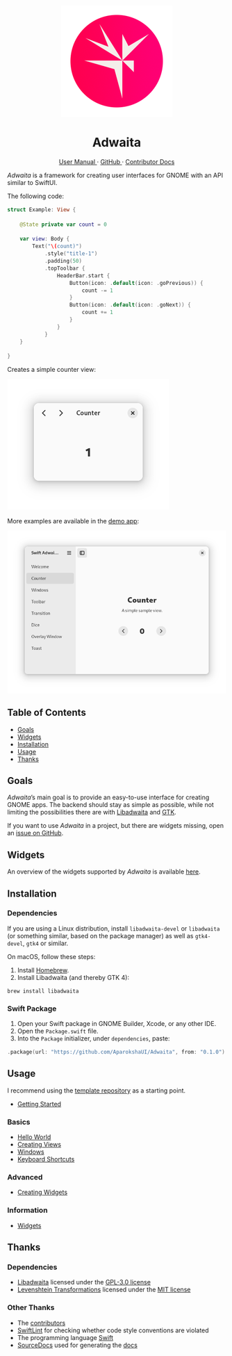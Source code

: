 <p align="center">
  <img width="256" alt="Adwaita Icon" src="Icons/AdwaitaIcon.png">
  <h1 align="center">Adwaita</h1>
</p>

<p align="center">
  <a href="https://david-swift.gitbook.io/adwaita/">
  User Manual
  </a>
  ·
  <a href="https://github.com/AparokshaUI/Adwaita">
  GitHub
  </a>
  ·
  <a href="Documentation/Reference/README.md">
  Contributor Docs
  </a>
</p>

_Adwaita_ is a framework for creating user interfaces for GNOME with an API similar to SwiftUI.

The following code:

```swift
struct Example: View {

    @State private var count = 0

    var view: Body {
        Text("\(count)")
            .style("title-1")
            .padding(50)
            .topToolbar {
                HeaderBar.start {
                    Button(icon: .default(icon: .goPrevious)) {
                        count -= 1
                    }
                    Button(icon: .default(icon: .goNext)) {
                        count += 1
                    }
                }
            }
    }

}
```

Creates a simple counter view:

![Counter Example][image-1]

More examples are available in the [demo app][1]:

![Demo App][image-2]

## Table of Contents

- [Goals][2]
- [Widgets][3]
- [Installation][4]
- [Usage][5]
- [Thanks][6]

## Goals

_Adwaita_’s main goal is to provide an easy-to-use interface for creating GNOME apps. The backend should stay as simple as possible, while not limiting the possibilities there are with [Libadwaita][7] and [GTK][8].

If you want to use _Adwaita_ in a project, but there are widgets missing, open an [issue on GitHub][9].

## Widgets

An overview of the widgets supported by _Adwaita_ is available [here](user-manual/Information/Widgets.md).

## Installation
### Dependencies
If you are using a Linux distribution, install `libadwaita-devel` or `libadwaita` (or something similar, based on the package manager) as well as `gtk4-devel`, `gtk4` or similar.

On macOS, follow these steps:
1. Install [Homebrew][11].
2. Install Libadwaita (and thereby GTK 4):
```
brew install libadwaita
```

### Swift Package
1. Open your Swift package in GNOME Builder, Xcode, or any other IDE.
2. Open the `Package.swift` file.
3. Into the `Package` initializer, under `dependencies`, paste:
```swift
.package(url: "https://github.com/AparokshaUI/Adwaita", from: "0.1.0")   
```

## Usage

I recommend using the [template repository](https://github.com/AparokshaUI/AdwaitaTemplate) as a starting point.

* [Getting Started][12]

### Basics

* [Hello World][13]
* [Creating Views][14]
* [Windows][15]
* [Keyboard Shortcuts][16]

### Advanced

* [Creating Widgets][17]

### Information

* [Widgets](user-manual/Information/Widgets.md)

## Thanks

### Dependencies
- [Libadwaita][18] licensed under the [GPL-3.0 license][19]
- [Levenshtein Transformations](https://github.com/david-swift/LevenshteinTransformations) licensed under the [MIT license](https://github.com/david-swift/LevenshteinTransformations/blob/main/LICENSE.md)

### Other Thanks
- The [contributors][20]
- [SwiftLint][21] for checking whether code style conventions are violated
- The programming language [Swift][22]
- [SourceDocs][23] used for generating the [docs][24]

[1]:    Tests/
[2]:	#goals
[3]:	#widgets
[4]:	#installation
[5]:	#usage
[6]:	#thanks
[7]:	https://gnome.pages.gitlab.gnome.org/libadwaita/doc/1-latest/index.html
[8]:	https://docs.gtk.org/gtk4/
[9]:	https://github.com/AparokshaUI/Adwaita/issues
[10]:	https://github.com/AparokshaUI/Libadwaita
[11]:	https://brew.sh
[12]:	user-manual/GettingStarted.md
[13]:	user-manual/Basics/HelloWorld.md
[14]:   user-manual/Basics/CreatingViews.md
[15]:   user-manual/Basics/Windows.md
[16]:   user-manual/Basics/KeyboardShortcuts.md
[17]:   user-manual/Advanced/CreatingWidgets.md
[18]:	https://github.com/AparokshaUI/Libadwaita
[19]:	https://github.com/AparokshaUI/Libadwaita/blob/main/LICENSE.md
[20]:	Contributors.md
[21]:	https://github.com/realm/SwiftLint
[22]:	https://github.com/apple/swift
[23]:	https://github.com/SourceDocs/SourceDocs
[24]:	Documentation/Reference/README.md

[image-1]: Icons/Screenshot.png
[image-2]: Icons/Demo.png
